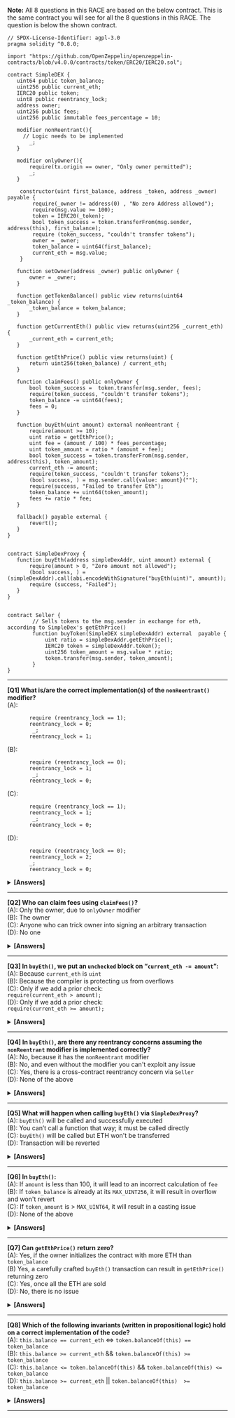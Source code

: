 **Note:** All 8 questions in this RACE are based on the below contract. This is the same contract you will see for all the 8 questions in this RACE. The question is below the shown contract.

```solidity
// SPDX-License-Identifier: agpl-3.0
pragma solidity ^0.8.0;

import "https://github.com/OpenZeppelin/openzeppelin-contracts/blob/v4.0.0/contracts/token/ERC20/IERC20.sol";

contract SimpleDEX {
   uint64 public token_balance;
   uint256 public current_eth;
   IERC20 public token;
   uint8 public reentrancy_lock;
   address owner;
   uint256 public fees;
   uint256 public immutable fees_percentage = 10;

   modifier nonReentrant(){
     // Logic needs to be implemented
       _;
   }

   modifier onlyOwner(){
       require(tx.origin == owner, "Only owner permitted");
       _;
   }

    constructor(uint first_balance, address _token, address _owner) payable {
        require(_owner != address(0) , "No zero Address allowed");
        require(msg.value >= 100);
        token = IERC20(_token);
        bool token_success = token.transferFrom(msg.sender, address(this), first_balance);
        require (token_success, "couldn't transfer tokens");
        owner = _owner;
        token_balance = uint64(first_balance);
        current_eth = msg.value;
    }

   function setOwner(address _owner) public onlyOwner {
       owner = _owner;
   }

   function getTokenBalance() public view returns(uint64 _token_balance) {
       _token_balance = token_balance;
   }

   function getCurrentEth() public view returns(uint256 _current_eth) {
       _current_eth = current_eth;
   }

   function getEthPrice() public view returns(uint) {
       return uint256(token_balance) / current_eth;
   }

   function claimFees() public onlyOwner {
       bool token_success =  token.transfer(msg.sender, fees);
       require(token_success, "couldn't transfer tokens");
       token_balance -= uint64(fees);
       fees = 0;
   }

   function buyEth(uint amount) external nonReentrant {
       require(amount >= 10);
       uint ratio = getEthPrice();
       uint fee = (amount / 100) * fees_percentage;
       uint token_amount = ratio * (amount + fee);
       bool token_success = token.transferFrom(msg.sender, address(this), token_amount);
       current_eth -= amount;
       require(token_success, "couldn't transfer tokens");
       (bool success, ) = msg.sender.call{value: amount}("");
       require(success, "Failed to transfer Eth");
       token_balance += uint64(token_amount);
       fees += ratio * fee;
   }

   fallback() payable external {
       revert();
   }
}


contract SimpleDexProxy {
   function buyEth(address simpleDexAddr, uint amount) external {
       require(amount > 0, "Zero amount not allowed");
       (bool success, ) = (simpleDexAddr).call(abi.encodeWithSignature("buyEth(uint)", amount));
       require (success, "Failed");
   }
}


contract Seller {
        // Sells tokens to the msg.sender in exchange for eth, according to SimpleDex's getEthPrice()
        function buyToken(SimpleDEX simpleDexAddr) external  payable {
            uint ratio = simpleDexAddr.getEthPrice();
            IERC20 token = simpleDexAddr.token();
            uint256 token_amount = msg.value * ratio;
            token.transfer(msg.sender, token_amount);
        }
}
```

---

**[Q1] What is/are the correct implementation(s) of the `nonReentrant()` modifier?** \
(A):

```solidity
       require (reentrancy_lock == 1);
       reentrancy_lock = 0;
        _;
       reentrancy_lock = 1;
```

(B):

```solidity
       require (reentrancy_lock == 0);
       reentrancy_lock = 1;
        _;
       reentrancy_lock = 0;
```

(C):

```solidity
       require (reentrancy_lock == 1);
       reentrancy_lock = 1;
        _;
       reentrancy_lock = 0;
```

(D):

```solidity
       require (reentrancy_lock == 0);
       reentrancy_lock = 2;
       _;
       reentrancy_lock = 0;
```

<details><summary><b>[Answers]</b></summary><b>
B, D
</b></details>

---

**[Q2] Who can claim fees using `claimFees()`?** \
(A): Only the owner, due to `onlyOwner` modifier \
(B): The owner \
(C): Anyone who can trick owner into signing an arbitrary transaction \
(D): No one

<details><summary><b>[Answers]</b></summary><b>
B, C
</b></details>

---

**[Q3] In `buyEth()`, we put an `unchecked` block on “`current_eth -= amount`”:** \
(A): Because `current_eth` is `uint` \
(B): Because the compiler is protecting us from overflows \
(C): Only if we add a prior check: \
 `require(current_eth > amount);` \
(D): Only if we add a prior check: \
 `require(current_eth >= amount);`

<details><summary><b>[Answers]</b></summary><b>
D
</b></details>

---

**[Q4] In `buyEth()`, are there any reentrancy concerns assuming the `nonReentrant` modifier is implemented correctly?** \
(A): No, because it has the `nonReentrant` modifier \
(B): No, and even without the modifier you can't exploit any issue \
(C): Yes, there is a cross-contract reentrancy concern via `Seller` \
(D): None of the above

<details><summary><b>[Answers]</b></summary><b>
C
</b></details>

---

**[Q5] What will happen when calling `buyEth()` via `SimpleDexProxy`?** \
(A): `buyEth()` will be called and successfully executed \
(B): You can’t call a function that way; it must be called directly \
(C): `buyEth()` will be called but ETH won't be transferred \
(D): Transaction will be reverted

<details><summary><b>[Answers]</b></summary><b>
D
</b></details>

---

**[Q6] In `buyEth()`:** \
(A): If `amount` is less than 100, it will lead to an incorrect calculation of `fee` \
(B): If `token_balance` is already at its `MAX_UINT256`, it will result in overflow and won't revert \
(C): If `token_amount` is > `MAX_UINT64`, it will result in a casting issue \
(D): None of the above

<details><summary><b>[Answers]</b></summary><b>
A, C
</b></details>

---

**[Q7] Can `getEthPrice()` return zero?** \
(A): Yes, if the owner initializes the contract with more ETH than `token_balance` \
(B) Yes, a carefully crafted `buyEth()` transaction can result in `getEthPrice()` returning zero \
(C): Yes, once all the ETH are sold \
(D): No, there is no issue

<details><summary><b>[Answers]</b></summary><b>
A
</b></details>

---

**[Q8] Which of the following invariants (written in propositional logic) hold on a correct implementation of the code?** \
(A): `this.balance == current_eth` <=> `token.balanceOf(this) == token_balance` \
(B): `this.balance >= current_eth` && `token.balanceOf(this) >= token_balance` \
(C): `this.balance <= token.balanceOf(this)` && `token.balanceOf(this) <= token_balance` \
(D): `this.balance >= current_eth` || `token.balanceOf(this)  >= token_balance`

<details><summary><b>[Answers]</b></summary><b>
B, D
</b></details>

---
